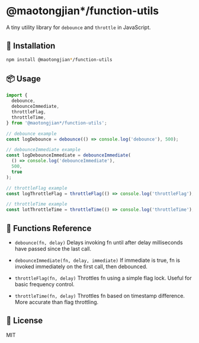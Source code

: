 # @maotongjian\*/function-utils

A tiny utility library for `debounce` and `throttle` in JavaScript.

## 🚀 Installation

```bash
npm install @maotongjian*/function-utils
```

## 📦 Usage

```js
import {
  debounce,
  debounceImmediate,
  throttleFlag,
  throttleTime,
} from '@maotongjian*/function-utils';

// debounce example
const logDebounce = debounce(() => console.log('debounce'), 500);

// debounceImmediate example
const logDebounceImmediate = debounceImmediate(
  () => console.log('debounceImmediate'),
  500,
  true
);

// throttleFlag example
const logThrottleFlag = throttleFlag(() => console.log('throttleFlag'), 500);

// throttleTime example
const lotThrottleTime = throttleTime(() => console.log('throttleTime'), 500);
```

## 🧰 Functions Reference

- `debounce(fn, delay)`
  Delays invoking fn until after delay milliseconds have passed since the last call.

- `debounceImmediate(fn, delay, immediate)`
  If immediate is true, fn is invoked immediately on the first call, then debounced.

- `throttleFlag(fn, delay)`
  Throttles fn using a simple flag lock. Useful for basic frequency control.

- `throttleTime(fn, delay)`
  Throttles fn based on timestamp difference. More accurate than flag throttling.

## 📄 License

MIT

